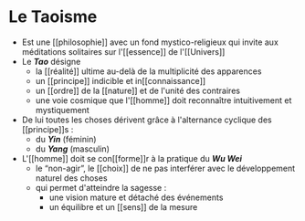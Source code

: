 # Le Taoisme

- Est une [[philosophie]] avec un fond mystico-religieux qui invite aux méditations solitaires sur l'[[essence]] de l'[[Univers]]
- Le ***Tao*** désigne
  - la [[réalité]] ultime au-delà de la multiplicité des apparences
  - un [[principe]] indicible et in[[connaissance]]
  - un [[ordre]] de la [[nature]] et de l'unité des contraires
  - une voie cosmique que l'[[homme]] doit reconnaître intuitivement et mystiquement
- De lui toutes les choses dérivent grâce à l'alternance cyclique des [[principe]]s :
  - du ***Yin*** (féminin)
  - du ***Yang*** (masculin)
- L'[[homme]] doit se con[[forme]]r à la pratique du ***Wu Wei***
  - le “non-agir”, le [[choix]] de ne pas interférer avec le développement naturel des choses
  - qui permet d'atteindre la sagesse :
    - une vision mature et détaché des événements
    - un équilibre et un [[sens]] de la mesure
